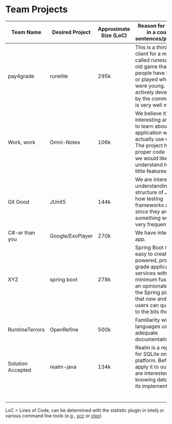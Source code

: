 # Team Projects

| Team Name         | Desired Project  | Approximate Size (LoC) | Reason for choosing in a couple of sentences/paragraphs                                                                                                                                                                                              |
| ----------------- | ---------------- | ---------------------- | ---------------------------------------------------------------------------------------------------------------------------------------------------------------------------------------------------------------------------------------------------- |
| pay4grade         | runelite         | 295k                   | This is a third party client for a mmo game called runescape, an old game that most people have heard of or played when they were young. It is being actively developed on by the community, and is very well maintained.                            |
| Work, work        | Omni-Notes       | 106k                   | We believe it's interesting and useful to learn about an application we could actually use everyday. The project has a proper code size and we would like to understand how those little features work.                                              |
| Git Good          | JUnit5           | 144k                   | We are interested in understanding the structure of JUnit and how testing frameworks are made since they are something we will use very frequently.                                                                                                  |
| C#-er than you    | Google/ExoPlayer | 270k                   | We have interest in this app.                                                                                                                                                                                                                        |
| XYZ               | spring boot      | 278k                   | Spring Boot makes it easy to create Spring-powered, production-grade applications and services with absolute minimum fuss. It takes an opinionated view of the Spring platform so that new and existing users can quickly get to the bits they need. |
| RuntimeTerrors    | OpenRefine       | 500k                   | Familiarity with the languages used and adequate documentation                                                                                                                                                                                       |
| Solution Accepted | realm-java       | 134k                   | Realm is a replacement for SQLite on Android platform. Before we apply it to our app, we are interested in knowing details about its implementation.                                                                                                 |
|                   |                  |                        |                                                                                                                                                                                                                                                      |
|                   |                  |                        |                                                                                                                                                                                                                                                      |
|                   |                  |                        |                                                                                                                                                                                                                                                      |
|                   |                  |                        |                                                                                                                                                                                                                                                      |
|                   |                  |                        |                                                                                                                                                                                                                                                      |
|                   |                  |                        |                                                                                                                                                                                                                                                      |

LoC = Lines of Code, can be determined with the statistic plugin in intelij or various command line tools (e.g., [scc](https://github.com/boyter/scc) or [cloc](https://github.com/AlDanial/cloc))
